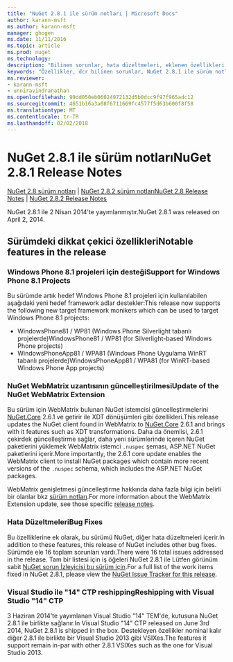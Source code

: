 ```yaml
---
title: "NuGet 2.8.1 ile sürüm notları | Microsoft Docs"
author: karann-msft
ms.author: karann-msft
manager: ghogen
ms.date: 11/11/2016
ms.topic: article
ms.prod: nuget
ms.technology: 
description: "Bilinen sorunlar, hata düzeltmeleri, eklenen özellikleri ve dcr NuGet 2.8.1 ile dahil etmek için sürüm notları."
keywords: "Özellikler, dcr bilinen sorunlar, NuGet 2.8.1 ile sürüm notları, hata düzeltmeleri eklendi"
ms.reviewer:
- karann-msft
- unniravindranathan
ms.openlocfilehash: 99dd050eb06024972132d5b0dcc9f97f965adc12
ms.sourcegitcommit: 4651b16a3a08f6711669fc4577f5d63b600f8f58
ms.translationtype: MT
ms.contentlocale: tr-TR
ms.lasthandoff: 02/02/2018
---
```

# <a name="nuget-281-release-notes"></a><span data-ttu-id="7ab97-104">NuGet 2.8.1 ile sürüm notları</span><span class="sxs-lookup"><span data-stu-id="7ab97-104">NuGet 2.8.1 Release Notes</span></span>

<span data-ttu-id="7ab97-105">[NuGet 2.8 sürüm notları](../release-notes/nuget-2.8.md) | [NuGet 2.8.2 sürüm notları](../release-notes/nuget-2.8.2.md)</span><span class="sxs-lookup"><span data-stu-id="7ab97-105">[NuGet 2.8 Release Notes](../release-notes/nuget-2.8.md) | [NuGet 2.8.2 Release Notes](../release-notes/nuget-2.8.2.md)</span></span>

<span data-ttu-id="7ab97-106">NuGet 2.8.1 ile 2 Nisan 2014'te yayımlanmıştır.</span><span class="sxs-lookup"><span data-stu-id="7ab97-106">NuGet 2.8.1 was released on April 2, 2014.</span></span>

## <a name="notable-features-in-the-release"></a><span data-ttu-id="7ab97-107">Sürümdeki dikkat çekici özellikleri</span><span class="sxs-lookup"><span data-stu-id="7ab97-107">Notable features in the release</span></span>

### <a name="support-for-windows-phone-81-projects"></a><span data-ttu-id="7ab97-108">Windows Phone 8.1 projeleri için desteği</span><span class="sxs-lookup"><span data-stu-id="7ab97-108">Support for Windows Phone 8.1 Projects</span></span>
<span data-ttu-id="7ab97-109">Bu sürümde artık hedef Windows Phone 8.1 projeleri için kullanılabilen aşağıdaki yeni hedef framework adlar destekler:</span><span class="sxs-lookup"><span data-stu-id="7ab97-109">This release now supports the following new target framework monikers which can be used to target Windows Phone 8.1 projects:</span></span>

* <span data-ttu-id="7ab97-110">WindowsPhone81 / WP81 (Windows Phone Silverlight tabanlı projelerde)</span><span class="sxs-lookup"><span data-stu-id="7ab97-110">WindowsPhone81 / WP81 (for Silverlight-based Windows Phone projects)</span></span>
* <span data-ttu-id="7ab97-111">WindowsPhoneApp81 / WPA81 (Windows Phone Uygulama WinRT tabanlı projelerde)</span><span class="sxs-lookup"><span data-stu-id="7ab97-111">WindowsPhoneApp81 / WPA81 (for WinRT-based Windows Phone App projects)</span></span>

### <a name="update-of-the-nuget-webmatrix-extension"></a><span data-ttu-id="7ab97-112">NuGet WebMatrix uzantısının güncelleştirilmesi</span><span class="sxs-lookup"><span data-stu-id="7ab97-112">Update of the NuGet WebMatrix Extension</span></span>
<span data-ttu-id="7ab97-113">Bu sürüm için WebMatrix bulunan NuGet istemcisi güncelleştirmelerini [NuGet.Core](https://www.nuget.org/packages/Nuget.Core/2.6.1) 2.6.1 ve getirir ile XDT dönüşümleri gibi özellikleri.</span><span class="sxs-lookup"><span data-stu-id="7ab97-113">This release updates the NuGet client found in WebMatrix to [NuGet.Core](https://www.nuget.org/packages/Nuget.Core/2.6.1) 2.6.1 and brings with it features such as XDT transformations.</span></span> <span data-ttu-id="7ab97-114">Daha da önemlisi, 2.6.1 çekirdek güncelleştirme sağlar, daha yeni sürümlerinde içeren NuGet paketlerini yüklemek WebMatrix istemci `.nuspec` şeması, ASP.NET NuGet paketlerini içerir.</span><span class="sxs-lookup"><span data-stu-id="7ab97-114">More importantly, the 2.6.1 core update enables the WebMatrix client to install NuGet packages which contain more recent versions of the `.nuspec` schema, which includes the ASP.NET NuGet packages.</span></span>

<span data-ttu-id="7ab97-115">WebMatrix genişletmesi güncelleştirme hakkında daha fazla bilgi için belirli bir olanlar bkz [sürüm notları](../release-notes/nuget-2.6.1-for-WebMatrix.md).</span><span class="sxs-lookup"><span data-stu-id="7ab97-115">For more information about the WebMatrix Extension update, see those specific [release notes](../release-notes/nuget-2.6.1-for-WebMatrix.md).</span></span>

### <a name="bug-fixes"></a><span data-ttu-id="7ab97-116">Hata Düzeltmeleri</span><span class="sxs-lookup"><span data-stu-id="7ab97-116">Bug Fixes</span></span>
<span data-ttu-id="7ab97-117">Bu özelliklerine ek olarak, bu sürümü NuGet, diğer hata düzeltmeleri içerir.</span><span class="sxs-lookup"><span data-stu-id="7ab97-117">In addition to these features, this release of NuGet includes other bug fixes.</span></span> <span data-ttu-id="7ab97-118">Sürümde ele 16 toplam sorunları vardı.</span><span class="sxs-lookup"><span data-stu-id="7ab97-118">There were 16 total issues addressed in the release.</span></span> <span data-ttu-id="7ab97-119">Tam bir listesi için iş öğeleri NuGet 2.8.1 ile Lütfen görünüm sabit [NuGet sorun İzleyicisi bu sürüm için](https://nuget.codeplex.com/workitem/list/advanced?keyword=&status=All&type=All&priority=All&release=NuGet%202.8.1&assignedTo=All&component=All&sortField=LastUpdatedDate&sortDirection=Descending&page=0&reasonClosed=All).</span><span class="sxs-lookup"><span data-stu-id="7ab97-119">For a full list of the work items fixed in NuGet 2.8.1, please view the [NuGet Issue Tracker for this release](https://nuget.codeplex.com/workitem/list/advanced?keyword=&status=All&type=All&priority=All&release=NuGet%202.8.1&assignedTo=All&component=All&sortField=LastUpdatedDate&sortDirection=Descending&page=0&reasonClosed=All).</span></span>

### <a name="reshipping-with-visual-studio-14-ctp"></a><span data-ttu-id="7ab97-120">Visual Studio ile "14" CTP reshipping</span><span class="sxs-lookup"><span data-stu-id="7ab97-120">Reshipping with Visual Studio "14" CTP</span></span>
<span data-ttu-id="7ab97-121">3 Haziran 2014'te yayımlanan Visual Studio "14" TEM'de, kutusuna NuGet 2.8.1 ile birlikte sağlanır.</span><span class="sxs-lookup"><span data-stu-id="7ab97-121">In Visual Studio "14" CTP released on June 3rd 2014, NuGet 2.8.1 is shipped in the box.</span></span> <span data-ttu-id="7ab97-122">Destekleyen özellikler nominal kalır diğer 2.8.1 ile birlikte bir Visual Studio 2013 gibi VSIXes.</span><span class="sxs-lookup"><span data-stu-id="7ab97-122">The features it support remain in-par with other 2.8.1 VSIXes such as the one for Visual Studio 2013.</span></span>
